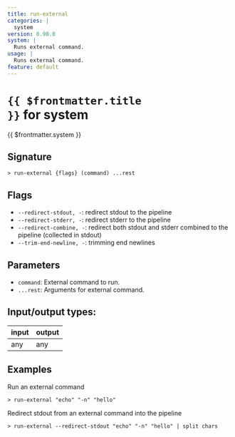 ```yaml
---
title: run-external
categories: |
  system
version: 0.90.0
system: |
  Runs external command.
usage: |
  Runs external command.
feature: default
---
```


<!-- This file is automatically generated. Please edit the command in https://github.com/nushell/nushell instead. -->

# <code>{{ $frontmatter.title }}</code> for system

<div class='command-title'>{{ $frontmatter.system }}</div>

## Signature

`> run-external {flags} (command) ...rest`

## Flags

- `--redirect-stdout, -`: redirect stdout to the pipeline
- `--redirect-stderr, -`: redirect stderr to the pipeline
- `--redirect-combine, -`: redirect both stdout and stderr combined to the pipeline (collected in stdout)
- `--trim-end-newline, -`: trimming end newlines

## Parameters

- `command`: External command to run.
- `...rest`: Arguments for external command.

## Input/output types:

| input | output |
| ----- | ------ |
| any   | any    |

## Examples

Run an external command

```nushell
> run-external "echo" "-n" "hello"

```

Redirect stdout from an external command into the pipeline

```nushell
> run-external --redirect-stdout "echo" "-n" "hello" | split chars

```
